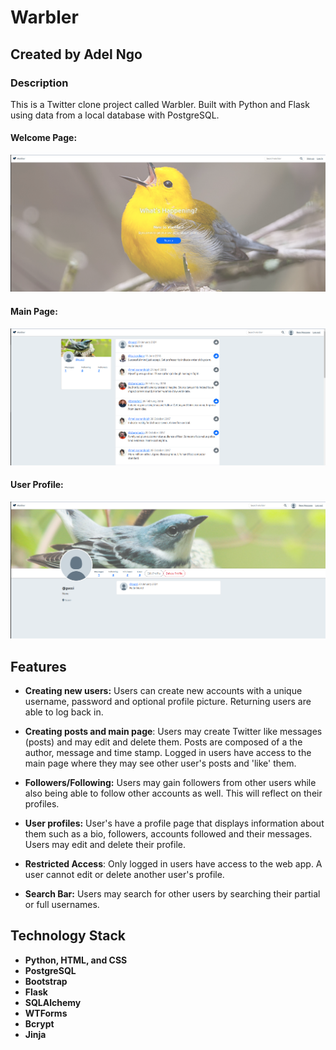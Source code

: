 # Warbler

## Created by Adel Ngo

### Description

This is a Twitter clone project called Warbler. Built with Python and Flask using data from a local database with PostgreSQL. 

#### Welcome Page:
![Alt text](image-2.png)

#### Main Page:
![Alt text](image.png)

#### User Profile:
![Alt text](image-1.png)

## Features

- **Creating new users:** Users can create new accounts with a unique username, password and optional profile picture. Returning users are able to log back in.

- **Creating posts and main page**: Users may create Twitter like messages (posts) and may edit and delete them. Posts are composed of a the author, message and time stamp. Logged in users have access to the main page where they may see other user's posts and 'like' them.

- **Followers/Following:** Users may gain followers from other users while also being able to follow other accounts as well. This will reflect on their profiles. 

- **User profiles:** User's have a profile page that displays information about them such as a bio, followers, accounts followed and their messages. Users may edit and delete their profile.

- **Restricted Access**: Only logged in users have access to the web app. A user cannot edit or delete another user's profile.

- **Search Bar:** Users may search for other users by searching their partial or full usernames.

## Technology Stack

- **Python, HTML, and CSS**
- **PostgreSQL**
- **Bootstrap**
- **Flask**
- **SQLAlchemy**
- **WTForms**
- **Bcrypt**
- **Jinja**
